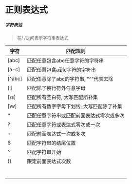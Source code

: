 # 正则表达式

##### 字符表达

> 在/  /之间表示字符串表达式

| 字符   | 匹配规则                                   |
| ------ | ------------------------------------------ |
| [abc]  | 匹配任意包含abc任意字符的字符串            |
| [a-c]  | 匹配任意包含a到c字符的字符串               |
| [^abc] | 匹配任意除了abc的字符串,  "^"代表去除      |
| [.]    | 匹配除了换行符外任意字母                   |
| [\s]   | 匹配所有空白符,  大写匹配所补集            |
| [\w]   | 匹配所有数字字母下划线,   大写匹配除了补集 |
| *      | 匹配任意字符串或匹配前面表达式零次或多次   |
| ?      | 匹配任意字符或表达式零次或一次             |
| +      | 匹配前面表达式一次或多次                   |
| $      | 匹配字符串的结尾位置                       |
| ^      | 匹配字符串开始                             |
| {}     | 限定前面表达式次数                         |
|        |                                            |
|        |                                            |
|        |                                            |
|        |                                            |
|        |                                            |
|        |                                            |
|        |                                            |

